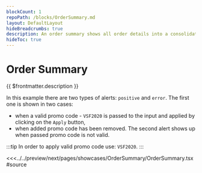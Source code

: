 ```yaml
---
blockCount: 1
repoPath: /blocks/OrderSummary.md
layout: DefaultLayout
hideBreadcrumbs: true
description: An order summary shows all order details into a consolidated view. Your customers can easily add a promo code to their order and the change will be visible immediately after applying a valid code.
hideToc: true
---
```

# Order Summary

{{ $frontmatter.description }}

In this example there are two types of alerts: `positive` and `error`. 
The first one is shown in two cases:
- when a valid promo code - `VSF2020` is passed to the input and applied by clicking on the `Apply` button,
- when added promo code has been removed.
The second alert shows up when passed promo code is not valid.

:::tip
In order to apply valid promo code use: `VSF2020`.
:::

<Showcase showcase-name="OrderSummary/OrderSummary" style="min-height:600px">

<<<../../preview/next/pages/showcases/OrderSummary/OrderSummary.tsx#source

</Showcase>

